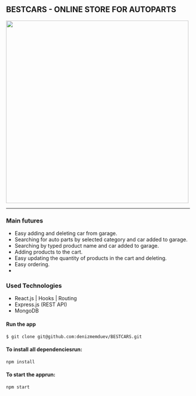 ## BESTCARS - ONLINE STORE FOR AUTOPARTS



<img src="https://res.cloudinary.com/bestcar-bg/image/upload/v1637420109/Deniz%20Memduev/299-2996011_monitor-png-ipad-computer-monitors-software-jpg-computer_gwlh5v.png" width="500"  />
<hr/>
  

   
 ### Main futures

 -   Easy adding and deleting car from garage.
 -   Searching for auto parts by selected category and car added to garage.
 -   Searching by typed product name and  car added to garage.
 -   Adding products to the cart.
 -   Easy updating the quantity of products in the cart and deleting.
 -   Easy ordering.
 -   
### Used Technologies
  - React.js | Hooks | Routing  
  - Express.js (REST API)
  - MongoDB
  
  
#### Run the app 
  `$ git clone git@github.com:denizmemduev/BESTCARS.git`

#### To install all dependenciesrun: 
  `npm install`

#### To start the apprun: 
 `npm start`

